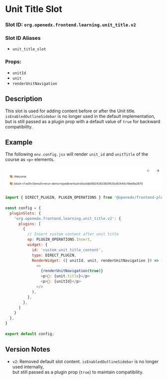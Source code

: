 # Unit Title Slot

### Slot ID: `org.openedx.frontend.learning.unit_title.v2`

### Slot ID Aliases
* `unit_title_slot`

### Props:
* `unitId`
* `unit`
* `renderUnitNavigation`

## Description

This slot is used for adding content before or after the Unit title.
`isEnabledOutlineSidebar` is no longer used in the default implementation,  
but is still passed as a plugin prop with a default value of `true` for backward compatibility.

## Example

The following `env.config.jsx` will render `unit_id` and `unitTitle` of the course as `<p>` elements.

![Screenshot of Content added before and after the Unit Title](./images/screenshot_custom.png)

```js
import { DIRECT_PLUGIN, PLUGIN_OPERATIONS } from '@openedx/frontend-plugin-framework';

const config = {
  pluginSlots: {
    'org.openedx.frontend.learning.unit_title.v2': {
      plugins: [
        {
          // Insert custom content after unit title
          op: PLUGIN_OPERATIONS.Insert,
          widget: {
            id: 'custom_unit_title_content',
            type: DIRECT_PLUGIN,
            RenderWidget: ({ unitId, unit, renderUnitNavigation }) => (
              <>
                {renderUnitNavigation(true)}
                <p>📙: {unit.title}</p>
                <p>📙: {unitId}</p>
              </>
            ),
          },
        },
      ]
    }
  },
}

export default config;
```

## Version Notes

- `v2`: Removed default slot content. `isEnabledOutlineSidebar` is no longer used internally,  
  but still passed as a plugin prop (`true`) to maintain compatibility.
